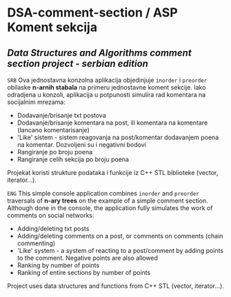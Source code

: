 # DSA-comment-section / ASP Koment sekcija
## *Data Structures and Algorithms comment section project - serbian edition*

`SRB`
Ova jednostavna konzolna aplikacija objedinjuje `inorder` i `preorder` obilaske **n-arnih stabala** na primeru jednostavne koment sekcije.
Iako odradjena u konzoli, aplikacija u potpunosti simulira rad komentara na socijalnim mrezama:

- Dodavanje/brisanje txt postova
- Dodavanje/brisanje komentara na post, ili komentara na komentare (lancano komentarisanje)
- 'Like' sistem - sistem reagovanja na post/komentar dodavanjem poena na komentar. Dozvoljeni su i negativni bodovi
- Rangiranje po broju poena
- Rangiranje celih sekcija po broju poena

Projekat koristi strukture podataka i funkcije iz C++ STL biblioteke (vector, iterator...).

`ENG`
This simple console application combines `inorder` and `preorder` traversals of **n-ary trees** on the example of a simple comment section.
Although done in the console, the application fully simulates the work of comments on social networks:

- Adding/deleting txt posts
- Adding/deleting comments on a post, or comments on comments (chain commenting)
- 'Like' system - a system of reacting to a post/comment by adding points to the comment. Negative points are also allowed
- Ranking by number of points
- Ranking of entire sections by number of points

Project uses data structures and functions from C++ STL (vector, iterator...).
